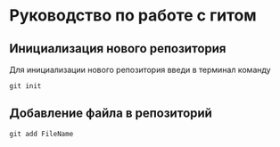 # Руководство по работе с гитом
## Инициализация нового репозитория
Для инициализации нового репозитория введи в терминал команду
```
git init
```
## Добавление файла в репозиторий
```
git add FileName
```
